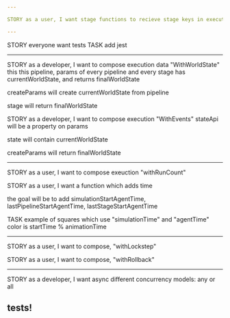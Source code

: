 ```yaml
--- 

STORY as a user, I want stage functions to recieve stage keys in execution order and the current index

---
```


STORY everyone want tests
  TASK add jest

---

STORY as a developer, I want to compose execution data "WithWorldState"
  this this pipeline, params of every pipeline and every stage has currentWorldState, and returns finalWorldState

  createParams will create currentWorldState from pipeline

  stage will return finalWorldState

STORY as a developer, I want to compose execution "WithEvents"
    stateApi will be a property on params
    
  state will contain
    currentWorldState

  createParams will return 
    finalWorldState

---

STORY as a user, I want to compose exeuction "withRunCount"

STORY as a user, I want a function which adds time
  
  the goal will be to add simulationStartAgentTime, lastPipelineStartAgentTime, lastStageStartAgentTime

  TASK example of squares which use "simulationTime" and "agentTime"
    color is startTime % animationTime 

---

STORY as a user, I want to compose, "withLockstep"

STORY as a user, I want to compose, "withRollback"

---

STORY as a developer, I want async
  different concurrency models: any or all

  tests!
---
